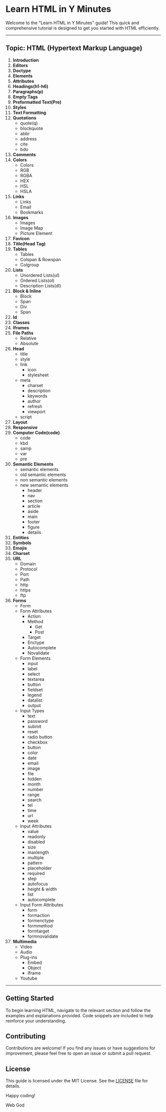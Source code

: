 # Learn HTML in Y Minutes

Welcome to the "Learn HTML in Y Minutes" guide! This quick and comprehensive tutorial is designed to get you started with HTML efficiently.

---
## Topic: HTML (Hypertext Markup Language)

1. **Introduction**
2. **Editors**
3. **Doctype**
4. **Elements**
5. **Attributes**
6. **Headings(h1-h6)**
7. **Paragraphs(p)**
8. **Empty Tags**
9. **Preformatted Text(Pre)** 
10. **Styles**
11. **Text Formatting**
12. **Quotations**
      - quote(q)
      - blockquote
      - abbr
      - address
      - cite
      - bdo
13. **Comments**
14. **Colors**
      - Colors
      - RGB
      - RGBA
      - HEX
      - HSL
      - HSLA
15. **Links**
      - Links
      - Email
      - Bookmarks
16. **Images**
      - Images
      - Image Map
      - Picture Element
17. **Favicon**
18. **Title(Head Tag)**
19. **Tables** 
      - Tables
      - Colspan & Rowspan
      - Colgroup
20. **Lists**
      - Unordered Lists(ul)
      - Ordered Lists(ol)
      - Description Lists(dl)
21. **Block & Inline**
      - Block
      - Span
      - Div
      - Span
22. **Id**
23. **Classes**
24. **Iframes**
25. **File Paths**
      - Relative
      - Absolute
26. **Head**
      - title
      - style
      - link
        - icon
        - stylesheet
      - meta
        - charset
        - description
        - keywords
        - author
        - refresh
        - viewport
      - script
27. **Layout**
28. **Responsive**
29. **Computer Code(code)**
      - code
      - kbd
      - samp
      - var
      - pre
30. **Semantic Elements**
      - semantic elements
      - old semantic elements
      - non semantic elements
      - new semantic elements
        - header
        - nav
        - section
        - article
        - aside
        - main
        - footer
        - figure
        - details
31. **Entities**
32. **Symbols**
33. **Emojis**
34. **Charset**
35. **URL**
      - Domain
      - Protocol
      - Port
      - Path
      - http
      - https
      - ftp
36. **Forms**
      - Form
      - Form Attributes
        - Action
        - Method
          - Get
          - Post
        - Target
        - Enctype
        - Autocomplete
        - Novalidate
      - Form Elements
        - input
        - label
        - select
        - textarea
        - button
        - fieldset
        - legend
        - datalist
        - output
      - Input Types
        - text
        - password
        - submit
        - reset
        - radio button
        - checkbox
        - button
        - color
        - date
        - email
        - image
        - file
        - hidden
        - month
        - number
        - range
        - search
        - tel
        - time
        - url
        - week
      - Input Attributes
        - value
        - readonly
        - disabled
        - size
        - maxlength
        - multiple
        - pattern
        - placeholder
        - required
        - step
        - autofocus
        - height & width
        - list
        - autocomplete
      - Input Form Attributes 
        - form
        - formaction
        - formenctype
        - formmethod 
        - formtarget
        - formnovalidate 
37. **Multimedia**
    - Video
    - Audio
    - Plug-ins
      - Embed
      - Object
      - Iframe
    - Youtube

---
## Getting Started

To begin learning HTML, navigate to the relevant section and follow the examples and explanations provided. Code snippets are included to help reinforce your understanding.

## Contributing

Contributions are welcome! If you find any issues or have suggestions for improvement, please feel free to open an issue or submit a pull request.

## License

This guide is licensed under the MIT License. See the [LICENSE](LICENSE) file for details.

Happy coding!

Web God 